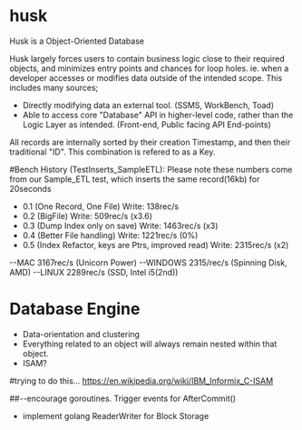 # husk
Husk is a Object-Oriented Database

Husk largely forces users to contain business logic close to their required objects, and minimizes entry points and chances for loop holes. ie. when a developer accesses or modifies data outside of the intended scope. This includes many sources; 

* Directly modifying data an external tool. (SSMS, WorkBench, Toad)
* Able to access core "Database" API in higher-level code, rather than the Logic Layer as intended.  (Front-end, Public facing API End-points)

All records are internally sorted by their creation Timestamp, and then their traditional "ID".
This combination is refered to as a Key. 

#Bench History (TestInserts_SampleETL):
Please note these numbers come from our Sample_ETL test, which inserts the same record(16kb) for 20seconds
* 0.1 (One Record, One File) Write: 138rec/s
* 0.2 (BigFile) Write: 509rec/s (x3.6)
* 0.3 (Dump Index only on save) Write: 1463rec/s (x3)
* 0.4 (Better File handling) Write: 1221rec/s (0%)
* 0.5 (Index Refactor, keys are Ptrs, improved read) Write: 2315rec/s (x2)

--MAC 3167rec/s (Unicorn Power)
--WINDOWS 2315/rec/s (Spinning Disk, AMD)
--LINUX 2289rec/s (SSD, Intel i5(2nd))

# Database Engine
* Data-orientation and clustering
* Everything related to an object will always remain nested within that object. 
* ISAM?


#trying to do this... https://en.wikipedia.org/wiki/IBM_Informix_C-ISAM

##--encourage goroutines. Trigger events for AfterCommit()
* implement golang ReaderWriter for Block Storage